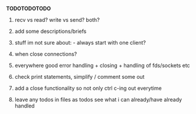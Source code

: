 

**TODOTODOTODO**

1) 
	recv vs read?
	write vs send? both?

2) 
	add some descriptions/briefs

3) 
	stuff im not sure about:
		- always start with one client?

4) 
	when close connections?

5) 
	everywhere good error handling + closing + handling of fds/sockets etc

6) 
	check print statements, simplify / comment some out

7) 
	add a close functionality so not only ctrl c-ing out everytime

8) 
	leave any todos in files as todos
		see what i can already/have already handled
		
